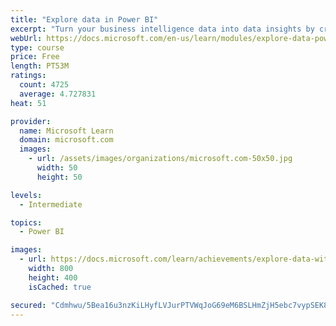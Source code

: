 ```yaml
---
title: "Explore data in Power BI"
excerpt: "Turn your business intelligence data into data insights by creating and configuring Power BI dashboards."
webUrl: https://docs.microsoft.com/en-us/learn/modules/explore-data-power-bi/
type: course
price: Free
length: PT53M
ratings:
  count: 4725
  average: 4.727831
heat: 51

provider:
  name: Microsoft Learn
  domain: microsoft.com
  images:
    - url: /assets/images/organizations/microsoft.com-50x50.jpg
      width: 50
      height: 50

levels:
  - Intermediate

topics:
  - Power BI

images:
  - url: https://docs.microsoft.com/learn/achievements/explore-data-with-power-bi-desktop-social.png
    width: 800
    height: 400
    isCached: true

secured: "Cdmhwu/5Bea16u3nzKiLHyfLVJurPTVWqJoG69eM6BSLHmZjH5ebc7vypSEK8KTWDGmXFsr0gXBBzdhqXhU5Vk90dObwYZOMJbiIS0Y1panme0NNdNpX+DxkE0LmK0RBfH1fzeFAvMvoJTL7UFZztDWQ8LrBSo2FgdDHjOHTy2ztY9o8H/PZZX4zqF7u7n2FvYqDrJFZHC+1t+aQX40nNqfDiJ5C1787/dFjLSuU7P+9pROmQ+Ne5NhOKBSw6JuBgbYqzKaQnv8+NJaEQMdx/Y58wrgNItuswGH0rSPHINxpm+QkVZhL9hCUJ7/yrbO0dKfkcHcSA4PtH5eS/y5Vx4qSyjZcaW8ZALeIzFeCtIe17KX8l3KmRi4eqImFKoqfcPQzH/NSCYiFIb/94rIab95tRd4NSbFbYxTvaGIaloM=;2HA2prrP7wZB0icMcQXZzw=="
---
```


